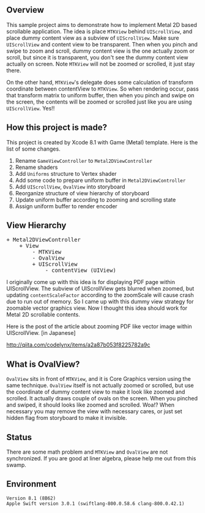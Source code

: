 ## Overview

This sample project aims to demonstrate how to implement Metal 2D based scrollable application.  The idea is place `MTKView` behind `UIScrollView`, and place dummy content view as a subview of `UIScrollView`.  Make sure `UIScrollView` and content view to be transparent.  Then when you pinch and swipe to zoom and scroll, dummy content view is the one actually zoom or scroll, but since it is transparent, you don't see the dummy content view actually on screen.  Note `MTKView` will not be zoomed or scrolled, it just stay there.

On the other hand, `MTKView`'s delegate does some calculation of transform coordinate between contentView to `MTKView`.  So when rendering occur, pass that transform matrix to uniform buffer, then when you pinch and swipe on the screen, the contents will be zoomed or scrolled just like you are using `UIScrollView`.  Yes!!

## How this project is made?

This project is created by Xcode 8.1 with Game (Metal) template.  Here is the list of some changes.

1. Rename `GameViewController` to `Metal2DViewController`
2. Rename shaders
3. Add `Uniforms` structure to Vertex shader
4. Add some code to prepare uniform buffer in `Metal2DViewController`
5. Add `UIScrollView`, `OvalView` into storyboard
6. Reorganize structure of view hierarchy of storyboard
7. Update uniform buffer according to zooming and scrolling state
8. Assign uniform buffer to render encoder


## View Hierarchy 

<pre>
+ Metal2DViewController
    + View
        - MTKView
        - OvalView
        + UIScrollView
            - contentView (UIView)
</pre>

I originally come up with this idea is for displaying PDF page within UIScrollView.  The subview of UIScrollView gets blurred when zoomed, but updating `contentScaleFactor` according to the zoomScale will cause crash due to run out of memory.  So I came up with this dummy view strategy for zoomable vector graphics view.  Now I thought this idea should work for Metal 2D scrollable contents.

Here is the post of the article about zooming PDF like vector image within UIScrollView. [in Japanese]

http://qiita.com/codelynx/items/a2a87b053f8225782a9c


## What is OvalView?

`OvalView` sits in front of `MTKView`, and it is Core Graphics version using the same technique.  `OvalView` itself is not actually zoomed or scrolled, but use the coordinate of dummy content view to make it look like zoomed and scrolled.  It actually draws couple of ovals on the screen.  When you pinched and swiped, it should looks like zoomed and scrolled. Woa!?  When necessary you may remove the view with necessary cares, or just set hidden flag from storyboard to make it invisible.


## Status

There are some math problem and `MTKView` and `OvalView` are not synchronized.  If you are good at liner algebra, please help me out from this swamp.


## Environment

```.log
Version 8.1 (8B62)
Apple Swift version 3.0.1 (swiftlang-800.0.58.6 clang-800.0.42.1)
```


